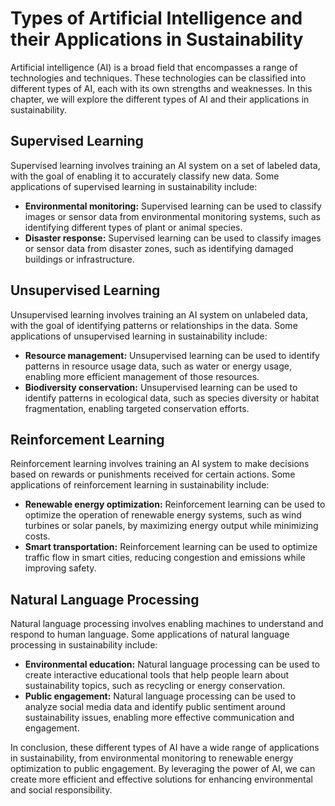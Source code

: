 Types of Artificial Intelligence and their Applications in Sustainability
====================================================================================================================

Artificial intelligence (AI) is a broad field that encompasses a range of technologies and techniques. These technologies can be classified into different types of AI, each with its own strengths and weaknesses. In this chapter, we will explore the different types of AI and their applications in sustainability.

Supervised Learning
-------------------

Supervised learning involves training an AI system on a set of labeled data, with the goal of enabling it to accurately classify new data. Some applications of supervised learning in sustainability include:

* **Environmental monitoring:** Supervised learning can be used to classify images or sensor data from environmental monitoring systems, such as identifying different types of plant or animal species.
* **Disaster response:** Supervised learning can be used to classify images or sensor data from disaster zones, such as identifying damaged buildings or infrastructure.

Unsupervised Learning
---------------------

Unsupervised learning involves training an AI system on unlabeled data, with the goal of identifying patterns or relationships in the data. Some applications of unsupervised learning in sustainability include:

* **Resource management:** Unsupervised learning can be used to identify patterns in resource usage data, such as water or energy usage, enabling more efficient management of those resources.
* **Biodiversity conservation:** Unsupervised learning can be used to identify patterns in ecological data, such as species diversity or habitat fragmentation, enabling targeted conservation efforts.

Reinforcement Learning
----------------------

Reinforcement learning involves training an AI system to make decisions based on rewards or punishments received for certain actions. Some applications of reinforcement learning in sustainability include:

* **Renewable energy optimization:** Reinforcement learning can be used to optimize the operation of renewable energy systems, such as wind turbines or solar panels, by maximizing energy output while minimizing costs.
* **Smart transportation:** Reinforcement learning can be used to optimize traffic flow in smart cities, reducing congestion and emissions while improving safety.

Natural Language Processing
---------------------------

Natural language processing involves enabling machines to understand and respond to human language. Some applications of natural language processing in sustainability include:

* **Environmental education:** Natural language processing can be used to create interactive educational tools that help people learn about sustainability topics, such as recycling or energy conservation.
* **Public engagement:** Natural language processing can be used to analyze social media data and identify public sentiment around sustainability issues, enabling more effective communication and engagement.

In conclusion, these different types of AI have a wide range of applications in sustainability, from environmental monitoring to renewable energy optimization to public engagement. By leveraging the power of AI, we can create more efficient and effective solutions for enhancing environmental and social responsibility.
